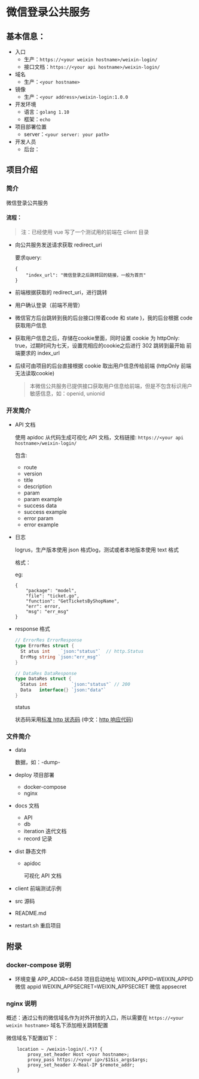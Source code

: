 # 微信登录公共服务

## 基本信息：

+ 入口
  + 生产：`https://<your weixin hostname>/weixin-login/`
  + 接口文档：`https://<your api hostname>/weixin-login/`
+ 域名
  + 生产：`<your hostname>`
+ 镜像
  + 生产：`<your address>/weixin-login:1.0.0`
+ 开发环境
  + 语言：`golang 1.10`
  + 框架：`echo`
+ 项目部署位置
  + server：`<your server: your path>`
+ 开发人员
  + 后台：<your name>

## 项目介绍

### 简介

微信登录公共服务

#### 流程：

> 注：已经使用 vue 写了一个测试用的前端在 client 目录

+ 向公共服务发送请求获取 redirect_uri

  要求query:

  ```
  {
      "index_url": "微信登录之后跳转回的链接，一般为首页"
  }
  ```

+ 前端根据获取的 redirect_uri，进行跳转

+ 用户确认登录（前端不用管）

+ 微信官方后台跳转到我的后台接口(带着code 和 state )，我的后台根据 code 获取用户信息

+ 获取用户信息之后，存储在cookie里面，同时设置 cookie 为 httpOnly: true，过期时间为七天，设置完相应的cookie之后进行 302 跳转到最开始 前端要求的 index_url

+ 后续可由项目的后台直接根据 cookie 取出用户信息传给前端 (httpOnly 前端无法读取cookie)

  > 本微信公共服务已提供接口获取用户信息给前端，但是不包含标识用户敏感信息，如：openid, unionid

### 开发简介

+ API 文档

  使用 apidoc 从代码生成可视化 API 文档，文档链接: `https://<your api hostname>/weixin-login/`

  包含:

  + route
  + version
  + title
  + description
  + param
  + param example
  + success data
  + success example
  + error param
  + error example

+ 日志

  logrus，生产版本使用 json 格式log，测试或者本地版本使用 text 格式

  格式：

  eg:

  ```
  {
      "package": "model",
      "file": "ticket.go",
      "function": "GetTicketsByShopName",
      "err": error,
      "msg": "err_msg"
  }
  ```

+ response 格式

  ```go
  // ErrorRes ErrorResponse
  type ErrorRes struct {
  	St atus int    `json:"status"`  // http.Status
  	ErrMsg string `json:"err_msg"`
  }

  // DataRes DataResponse
  type DataRes struct {
  	Status int         `json:"status"` // 200
  	Data   interface{} `json:"data"`
  }
  ```
  status

  状态码采用[标准 http 状态码](https://developer.mozilla.org/en-US/docs/Web/HTTP/Status) (中文：[http 响应代码](https://developer.mozilla.org/zh-CN/docs/Web/HTTP/Status))

### 文件简介

+ data

  数据，如：<your db name>-dump-<date>

+ deploy 项目部署

  + docker-compose
  + nginx

+ docs 文档

  + API
  + db
  + iteration 迭代文档
  + record 记录

+ dist 静态文件

  + apidoc

    可视化 API 文档

+ client 前端测试示例

+ src 源码

+ README.md

+ restart.sh 重启项目

## 附录

### docker-compose 说明

+ 环境变量
  APP_ADDR=:6458 项目启动地址
  WEIXIN_APPID=WEIXIN_APPID 微信 appid
  WEIXIN_APPSECRET=WEIXIN_APPSECRET 微信 appsecret

### nginx 说明

概述：通过公有的微信域名作为对外开放的入口，所以需要在  `https://<your weixin hostname>` 域名下添加相关跳转配置

微信域名下配置如下：

```
    location ~ /weixin-login/(.*)? {
        proxy_set_header Host <your hostname>;
        proxy_pass https://<your ip>/$1$is_args$args;
        proxy_set_header X-Real-IP $remote_addr;
    }
```
